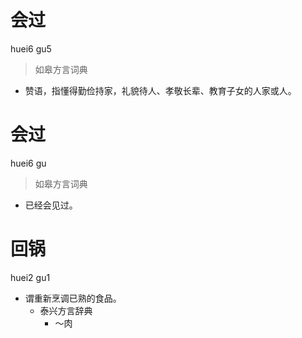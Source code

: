 # 会过
huei6 gu5
> 如皋方言词典
- 赞语，指懂得勤俭持家，礼貌待人、孝敬长辈、教育子女的人家或人。

# 会过
huei6 gu
> 如皋方言词典
- 已经会见过。

# 回锅
huei2 gu1
+ 谓重新烹调已熟的食品。
  * 泰兴方言辞典
    - ～肉
